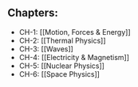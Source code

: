 ## Chapters:
- CH-1: [[Motion, Forces & Energy]]
- CH-2: [[Thermal Physics]]
- CH-3: [[Waves]]
- CH-4: [[Electricity & Magnetism]]
- CH-5: [[Nuclear Physics]]
- CH-6: [[Space Physics]]
